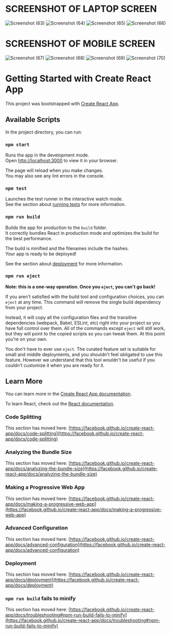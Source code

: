 # SCREENSHOT OF LAPTOP SCREEN

![Screenshot (63)](https://user-images.githubusercontent.com/63156944/168963522-e41cd167-36a5-4697-a264-15de2cebf143.png)
![Screenshot (64)](https://user-images.githubusercontent.com/63156944/168963529-ce36bcfd-e2bb-4104-ba65-7e8c7ec3e03b.png)
![Screenshot (65)](https://user-images.githubusercontent.com/63156944/168963532-a9cae2c5-6f76-48ba-8b17-945dc4634de5.png)
![Screenshot (66)](https://user-images.githubusercontent.com/63156944/168963534-4e844924-3294-4373-b3af-da53ffd726da.png)

# SCREENSHOT OF MOBILE SCREEN
![Screenshot (67)](https://user-images.githubusercontent.com/63156944/168964158-0d6aee5c-8552-4207-9f9b-b4a17fe72131.png)
![Screenshot (68)](https://user-images.githubusercontent.com/63156944/168964162-dd3fb9a3-4656-465c-8b43-e4bae2092ef0.png)
![Screenshot (69)](https://user-images.githubusercontent.com/63156944/168964163-4c0d87a0-6b27-4017-a033-aa5848583125.png)
![Screenshot (70)](https://user-images.githubusercontent.com/63156944/168964166-4665b8b2-dded-4661-a7ad-c725e0aea2fb.png)



# Getting Started with Create React App

This project was bootstrapped with [Create React App](https://github.com/facebook/create-react-app).

## Available Scripts

In the project directory, you can run:

### `npm start`

Runs the app in the development mode.\
Open [http://localhost:3000](http://localhost:3000) to view it in your browser.

The page will reload when you make changes.\
You may also see any lint errors in the console.

### `npm test`

Launches the test runner in the interactive watch mode.\
See the section about [running tests](https://facebook.github.io/create-react-app/docs/running-tests) for more information.

### `npm run build`

Builds the app for production to the `build` folder.\
It correctly bundles React in production mode and optimizes the build for the best performance.

The build is minified and the filenames include the hashes.\
Your app is ready to be deployed!

See the section about [deployment](https://facebook.github.io/create-react-app/docs/deployment) for more information.

### `npm run eject`

**Note: this is a one-way operation. Once you `eject`, you can't go back!**

If you aren't satisfied with the build tool and configuration choices, you can `eject` at any time. This command will remove the single build dependency from your project.

Instead, it will copy all the configuration files and the transitive dependencies (webpack, Babel, ESLint, etc) right into your project so you have full control over them. All of the commands except `eject` will still work, but they will point to the copied scripts so you can tweak them. At this point you're on your own.

You don't have to ever use `eject`. The curated feature set is suitable for small and middle deployments, and you shouldn't feel obligated to use this feature. However we understand that this tool wouldn't be useful if you couldn't customize it when you are ready for it.

## Learn More

You can learn more in the [Create React App documentation](https://facebook.github.io/create-react-app/docs/getting-started).

To learn React, check out the [React documentation](https://reactjs.org/).

### Code Splitting

This section has moved here: [https://facebook.github.io/create-react-app/docs/code-splitting](https://facebook.github.io/create-react-app/docs/code-splitting)

### Analyzing the Bundle Size

This section has moved here: [https://facebook.github.io/create-react-app/docs/analyzing-the-bundle-size](https://facebook.github.io/create-react-app/docs/analyzing-the-bundle-size)

### Making a Progressive Web App

This section has moved here: [https://facebook.github.io/create-react-app/docs/making-a-progressive-web-app](https://facebook.github.io/create-react-app/docs/making-a-progressive-web-app)

### Advanced Configuration

This section has moved here: [https://facebook.github.io/create-react-app/docs/advanced-configuration](https://facebook.github.io/create-react-app/docs/advanced-configuration)

### Deployment

This section has moved here: [https://facebook.github.io/create-react-app/docs/deployment](https://facebook.github.io/create-react-app/docs/deployment)

### `npm run build` fails to minify

This section has moved here: [https://facebook.github.io/create-react-app/docs/troubleshooting#npm-run-build-fails-to-minify](https://facebook.github.io/create-react-app/docs/troubleshooting#npm-run-build-fails-to-minify)
